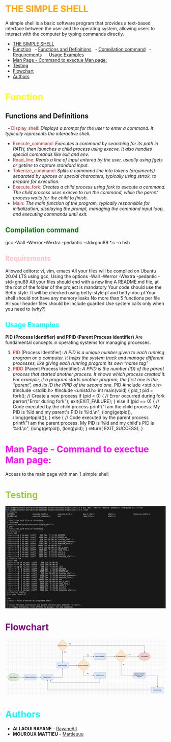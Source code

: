 # <span style="color:orange;"> THE SIMPLE SHELL</span>
A simple shell is a basic software program that provides a text-based interface between the user and the operating system, allowing users to interact with the computer by typing commands directly.

- [ THE SIMPLE SHELL](#-the-simple-shell)
- [ Function](#-function)
  - [Functions and Definitions](#functions-and-definitions)
  - [Compilation command](#compilation-command)
  - [Requirements](#requirements)
  - [Usage Examples](#usage-examples)
- [Man Page - Command to exectue Man page:](#man-page---command-to-exectue-man-page)
- [Testing ](#testing-)
- [Flowchart](#flowchart)
- [Authors](#authors)
# <span style="color:yellow;"> Function</span>
## Functions and Definitions
  - <span style="color:brown;"> Display_shell:</span> *Displays a prompt for the user to enter a command. It typically represents the interactive shell.*
 - <span style="color:brown;"> Execute_command:</span> *Executes a command by searching for its path in PATH, then launches a child process using execve. It also handles special commands like exit and env.*
- <span style="color:brown;"> Read_line:</span> *Reads a line of input entered by the user, usually using fgets or getline to capture standard input.*
- <span style="color:brown;"> Tokenize_command:</span> *Splits a command line into tokens (arguments) separated by spaces or special characters, typically using strtok, to prepare for execution.*
 - <span style="color:brown;"> Execute_fork:</span> *Creates a child process using fork to execute a command. The child process uses execve to run the command, while the parent process waits for the child to finish.*
- <span style="color:brown;"> Main:</span> *The main function of the program, typically responsible for initialization, displaying the prompt, managing the command input loop, and executing commands until exit.*
## <span style="color:green;">Compilation command</span>
gcc -Wall -Werror -Wextra -pedantic -std=gnu89 *.c -o hsh
## <span style="color:pink;">Requirements</span>
Allowed editors: vi, vim, emacs
All your files will be compiled on Ubuntu 20.04 LTS using gcc, 
Using the options -Wall -Werror -Wextra -pedantic -std=gnu89
All your files should end with a new line
A README.md file, at the root of the folder of the project is mandatory
Your code should use the Betty style. It will be checked using betty-style.pl and betty-doc.pl
Your shell should not have any memory leaks
No more than 5 functions per file
All your header files should be include guarded
Use system calls only when you need to (why?)

## <span style="color:cyan;">Usage Examples</span>
**PID (Process Identifier) and PPID (Parent Process Identifier)**
Are fundamental concepts in operating systems for managing processes.
1. <span style="color:red;">PID</span> (Process Identifier): _A PID is a unique number given to each running program on a
computer. It helps the system track and manage different processes, like giving each running program its own “name tag”_
2. <span style="color:red;">PIDD</span> (Parent Process Identifier): _A PPID is the number (ID) of the parent process that started another process. It shows which process created it. For example, if a program starts another program, the first one is the “parent”, and its ID the PPID of the second one._
PID
#include <stdio.h>
#include <stdlib.h>
#include <unistd.h>
int main(void)
{
pid_t pid = fork(); // Create a new process
if (pid < 0)
{
// Error occurred during fork
perror("Error during fork");
exit(EXIT_FAILURE);
}
else if (pid == 0)
{
// Code executed by the child process
printf("I am the child process. My PID is %ld and my parent's PID is %ld.\n", (long)getpid(),
(long)getppid());
} else
 {
// Code executed by the parent process
printf("I am the parent process. My PID is %ld and my child's PID is %ld.\n", (long)getpid(),
(long)pid);
}
return( EXIT_SUCCESS);
}
# <span style="color:magenta;">Man Page - Command to exectue Man page:</span>
Access to the main page with man_1_simple_shell
# <span style="color:yellowgreen;">Testing </span>
![alt text](<IMG_7844.png>)
# <span style="color:purple;">Flowchart</span>
![alt text](<E4208301-2737-4C12-87EE-CFCDF6CB9866_1_105_c.jpeg>)
# <span style="color:aqua;">Authors</span>

- **ALLAOUI RAYANE** - [RayaneAll](https://github.com/RayaneAll)
- **MOUROUX MATTIEU** - [Mattieuuu](https://github.com/Mattieuuu)